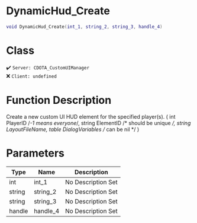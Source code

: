 # DynamicHud_Create
```lua
void DynamicHud_Create(int_1, string_2, string_3, handle_4)
```
# Class
✔️ `Server: CDOTA_CustomUIManager`  
❌ `Client: undefined`  

# Function Description
Create a new custom UI HUD element for the specified player(s). ( int PlayerID /*-1 means everyone*/, string ElementID /* should be unique */, string LayoutFileName, table DialogVariables /* can be nil */ )
# Parameters
Type|Name|Description
--|--|--
int|int_1|No Description Set
string|string_2|No Description Set
string|string_3|No Description Set
handle|handle_4|No Description Set
